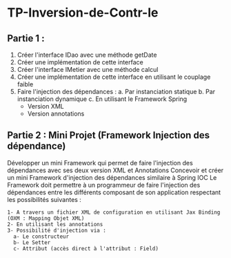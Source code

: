 # TP-Inversion-de-Contr-le


## Partie 1 :
  1. Créer l'interface IDao avec une méthode getDate
  2. Créer une implémentation de cette interface 
  3. Créer l'interface IMetier avec une méthode calcul
  4. Créer une implémentation de cette interface en utilisant le couplage faible
  5. Faire l'injection des dépendances :
    a. Par instanciation statique
    b. Par instanciation dynamique
    c. En utilisant le Framework Spring
        - Version XML
        - Version annotations
## Partie 2 : Mini Projet (Framework Injection des dépendance)

Développer un mini Framework qui permet de faire l'injection des dépendances avec ses deux version XML et Annotations
Concevoir et créer un mini Framework d'injection des dépendances similaire à Spring IOC
Le Framework doit permettre à un programmeur de faire l'injection des dépendances entre les différents composant de son application respectant les possibilités suivantes : 

    1- A travers un fichier XML de configuration en utilisant Jax Binding (OXM : Mapping Objet XML)
    2- En utilisant les annotations
    3- Possibilité d'injection via :
      a- Le constructeur
      b- Le Setter
      c- Attribut (accès direct à l'attribut : Field)
